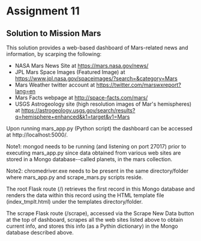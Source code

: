 # Assignment 11
## Solution to Mission Mars

This solution provides a web-based dashboard of Mars-related news and information,
by scarping the following:
* NASA Mars News Site at https://mars.nasa.gov/news/
* JPL Mars Space Images (Featured Image) at https://www.jpl.nasa.gov/spaceimages/?search=&category=Mars
* Mars Weather twitter account at https://twitter.com/marswxreport?lang=en
* Mars Facts webpage at http://space-facts.com/mars/
* USGS Astrogeology site (high resolution images of Mar's hemispheres) at https://astrogeology.usgs.gov/search/results?q=hemisphere+enhanced&k1=target&v1=Mars

Upon running mars_app.py (Python script) the dashboard can be accessed at http://localhost:5000/.

Note1: mongod needs to be running (and listening on port 27017) prior to executing mars_app.py since data obtained from various web sites are stored in a Mongo database--called planets, in the mars collection.

Note2: chromedriver.exe needs to be present in the same directory/folder where mars_app.py and scrape_mars.py scripts reside. 

The root Flask route (/) retrieves the first record in this Mongo database and renders the data within this record using the HTML template file (index_tmplt.html) under the templates directory/folder.

The scrape Flask route (/scrape), accessed via the Scrape New Data button at the top of dashboard, scrapes all the web sites listed above to obtain current info, and stores this info (as a Pythin dictionary) in the Mongo database described above.
